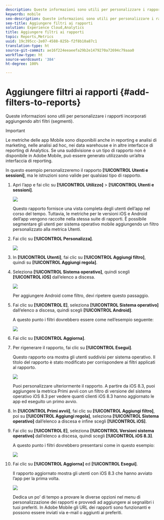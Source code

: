 ```yaml
---
description: Queste informazioni sono utili per personalizzare i rapporti incorporati aggiungendo altri filtri (segmenti).
keywords: mobile
seo-description: Queste informazioni sono utili per personalizzare i rapporti incorporati aggiungendo altri filtri (segmenti).
seo-title: Aggiungere filtri ai rapporti
solution: Experience Cloud,Analytics
title: Aggiungere filtri ai rapporti
topic: Reports,Metrics
uuid: 19c395cc-2e07-4588-825b-f2f8b10a87c1
translation-type: ht
source-git-commit: ae16f224eeaeefa29b2e1479270a72694c79aaa0
workflow-type: ht
source-wordcount: '384'
ht-degree: 100%

---
```



# Aggiungere filtri ai rapporti {#add-filters-to-reports}

Queste informazioni sono utili per personalizzare i rapporti incorporati aggiungendo altri filtri (segmenti).

>[!IMPORTANT]
>
>Le metriche delle app Mobile sono disponibili anche in reporting e analisi di marketing, nelle analisi ad hoc, nei data warehouse e in altre interfacce di reporting di Analytics. Se una suddivisione o un tipo di rapporto non è disponibile in Adobe Mobile, può essere generato utilizzando un’altra interfaccia di reporting.

In questo esempio personalizzeremo il rapporto **[!UICONTROL Utenti e sessioni]**, ma le istruzioni sono valide per qualsiasi tipo di rapporto.

1. Apri l’app e fai clic su **[!UICONTROL Utilizzo]** > **[!UICONTROL Utenti e sessioni]**.

   ![](assets/customize1.png)

   Questo rapporto fornisce una vista completa degli utenti dell’app nel corso del tempo. Tuttavia, le metriche per le versioni iOS e Android dell’app vengono raccolte nella stessa suite di rapporti. È possibile segmentare gli utenti per sistema operativo mobile aggiungendo un filtro personalizzato alla metrica Utenti.

1. Fai clic su **[!UICONTROL Personalizza]**.

   ![](assets/customize2.png)

1. In **[!UICONTROL Utenti]**, fai clic su **[!UICONTROL Aggiungi filtro]**, quindi su **[!UICONTROL Aggiungi regola]**.

1. Seleziona **[!UICONTROL Sistema operativo]**, quindi scegli **[!UICONTROL iOS]** dall’elenco a discesa.

   ![](assets/customize3.png)

   Per aggiungere Android come filtro, devi ripetere questo passaggio.

1. Fai clic su **[!UICONTROL E]**, seleziona **[!UICONTROL Sistema operativo]** dall’elenco a discesa, quindi scegli **[!UICONTROL Android]**.

   A questo punto i filtri dovrebbero essere come nell’esempio seguente:

   ![](assets/customize4.png)

1. Fai clic su **[!UICONTROL Aggiorna]**.
1. Per rigenerare il rapporto, fai clic su **[!UICONTROL Esegui]**.

   Questo rapporto ora mostra gli utenti suddivisi per sistema operativo. Il titolo del rapporto è stato modificato per corrispondere ai filtri applicati al rapporto.

   ![](assets/customize5.png)

   Puoi personalizzare ulteriormente il rapporto. A partire da iOS 8.3, puoi aggiungere la metrica Primi avvii con un filtro di versione del sistema operativo iOS 8.3 per vedere quanti clienti iOS 8.3 hanno aggiornato le app ed eseguito un primo avvio.
1. In **[!UICONTROL Primi avvii]**, fai clic su **[!UICONTROL Aggiungi filtro]**, poi su **[!UICONTROL Aggiungi regola]**, seleziona **[!UICONTROL Sistema operativo]** dall’elenco a discesa e infine scegli **[!UICONTROL iOS]**.
1. Fai clic su **[!UICONTROL E]**, seleziona **[!UICONTROL Versioni sistema operativo]** dall’elenco a discesa, quindi scegli **[!UICONTROL iOS 8.3]**.

   A questo punto i filtri dovrebbero presentarsi come in questo esempio:

   ![](assets/customize6.png)

1. Fai clic su **[!UICONTROL Aggiorna]** ed **[!UICONTROL Esegui]**.

   Il rapporto aggiornato mostra gli utenti con iOS 8.3 che hanno avviato l’app per la prima volta.

   ![](assets/customize7.png)

   Dedica un po’ di tempo a provare le diverse opzioni nel menu di personalizzazione dei rapporti e provvedi ad aggiungere ai segnalibri i tuoi preferiti. In Adobe Mobile gli URL dei rapporti sono funzionanti e possono essere inviati via e-mail o aggiunti ai preferiti.
